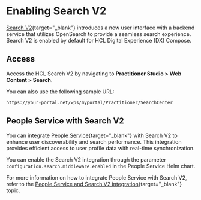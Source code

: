 # Enabling Search V2

[Search V2](https://help.hcl-software.com/digital-experience/9.5/latest/build_sites/search_v2/){target="_blank"} introduces a new user interface with a backend service that utilizes OpenSearch to provide a seamless search experience. Search V2 is enabled by default for HCL Digital Experience (DX) Compose.

## Access

Access the HCL Search V2 by navigating to **Practitioner Studio > Web Content > Search**.

You can also use the following sample URL: 

```
https://your-portal.net/wps/myportal/Practitioner/SearchCenter
```

## People Service with Search V2

You can integrate [People Service](https://help.hcl-software.com/digital-experience/9.5/latest/extend_dx/integration/people_service/){target="_blank"} with Search V2 to enhance user discoverability and search performance. This integration provides efficient access to user profile data with real-time synchronization.

You can enable the Search V2 integration through the parameter `configuration.search.middleware.enabled` in the People Service Helm chart.

For more information on how to integrate People Service with Search V2, refer to the [People Service and Search V2 integration](https://help.hcl-software.com/digital-experience/9.5/latest/extend_dx/integration/people_service/integration/people_service_search_v2_integration/){target="_blank"} topic.
